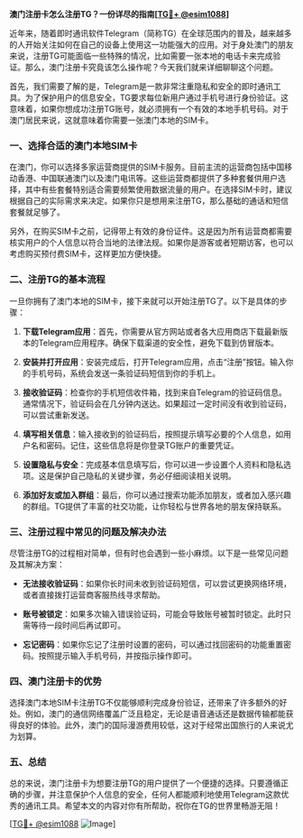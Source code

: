 **澳门注册卡怎么注册TG？一份详尽的指南[[TG💪+ @esim1088](https://t.me/s/esim1088)]**

近年来，随着即时通讯软件Telegram（简称TG）在全球范围内的普及，越来越多的人开始关注如何在自己的设备上使用这一功能强大的应用。对于身处澳门的朋友来说，注册TG可能面临一些特殊的情况，比如需要一张本地的电话卡来完成验证。那么，澳门注册卡究竟该怎么操作呢？今天我们就来详细聊聊这个问题。

首先，我们需要了解的是，Telegram是一款非常注重隐私和安全的即时通讯工具。为了保护用户的信息安全，TG要求每位新用户通过手机号进行身份验证。这意味着，如果你想成功注册TG账号，就必须拥有一个有效的本地手机号码。对于澳门居民来说，这就意味着你需要一张澳门本地的SIM卡。

### **一、选择合适的澳门本地SIM卡**

在澳门，你可以选择多家运营商提供的SIM卡服务。目前主流的运营商包括中国移动香港、中国联通澳门以及澳门电讯等。这些运营商都提供了多种套餐供用户选择，其中有些套餐特别适合需要频繁使用数据流量的用户。在选择SIM卡时，建议根据自己的实际需求来决定。如果你只是想用来注册TG，那么基础的通话和短信套餐就足够了。

另外，在购买SIM卡之前，记得带上有效的身份证件。这是因为所有运营商都需要核实用户的个人信息以符合当地的法律法规。如果你是游客或者短期访客，也可以考虑购买预付费SIM卡，这样更加方便快捷。

### **二、注册TG的基本流程**

一旦你拥有了澳门本地的SIM卡，接下来就可以开始注册TG了。以下是具体的步骤：

1. **下载Telegram应用**：首先，你需要从官方网站或者各大应用商店下载最新版本的Telegram应用程序。确保下载渠道的安全性，避免下载到仿冒版本。

2. **安装并打开应用**：安装完成后，打开Telegram应用，点击“注册”按钮。输入你的手机号码，系统会发送一条验证码短信到你的手机上。

3. **接收验证码**：检查你的手机短信收件箱，找到来自Telegram的验证码信息。通常情况下，验证码会在几分钟内送达。如果超过一定时间没有收到验证码，可以尝试重新发送。

4. **填写相关信息**：输入接收到的验证码后，按照提示填写必要的个人信息，如用户名和密码。记住，这些信息将是你登录TG账户的重要凭证。

5. **设置隐私与安全**：完成基本信息填写后，你可以进一步设置个人资料和隐私选项。这是保护自己隐私的关键步骤，务必仔细阅读相关说明。

6. **添加好友或加入群组**：最后，你可以通过搜索功能添加朋友，或者加入感兴趣的群组。TG提供了丰富的社交功能，让你轻松与世界各地的朋友保持联系。

### **三、注册过程中常见的问题及解决办法**

尽管注册TG的过程相对简单，但有时也会遇到一些小麻烦。以下是一些常见问题及其解决方案：

- **无法接收验证码**：如果你长时间未收到验证码短信，可以尝试更换网络环境，或者直接拨打运营商客服热线寻求帮助。
  
- **账号被锁定**：如果多次输入错误验证码，可能会导致账号被暂时锁定。此时只需等待一段时间后再试即可。

- **忘记密码**：如果你忘记了注册时设置的密码，可以通过找回密码的功能重置密码。按照提示输入手机号码，并按指示操作即可。

### **四、澳门注册卡的优势**

选择澳门本地SIM卡注册TG不仅能够顺利完成身份验证，还带来了许多额外的好处。例如，澳门的通信网络覆盖广泛且稳定，无论是语音通话还是数据传输都能获得良好的体验。此外，澳门的国际漫游费用较低，这对于经常出国旅行的人来说尤为划算。

### **五、总结**

总的来说，澳门注册卡为想要注册TG的用户提供了一个便捷的选择。只要遵循正确的步骤，并注意保护个人信息的安全，任何人都能顺利地使用Telegram这款优秀的通讯工具。希望本文的内容对你有所帮助，祝你在TG的世界里畅游无阻！

[[TG💪+ @esim1088](https://t.me/s/esim1088) ![Image](https://i.postimg.cc/4NQfJmqS/Snipaste-2025-05-13-00-14-12.png)]